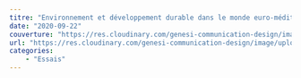 ```yaml
---
titre: "Environnement et développement durable dans le monde euro-méditerranéen : approches interculturelles"
date: "2020-09-22"
couverture: "https://res.cloudinary.com/genesi-communication-design/image/upload/v1606836764/ihei/couvertures/environnement_agh8kz.jpg"
url: "https://res.cloudinary.com/genesi-communication-design/image/upload/v1606746709/ihei/PDF/IHEI_ENVIRONNEMENT_fatopc.pdf"
categories:
    - "Essais"
---
```



